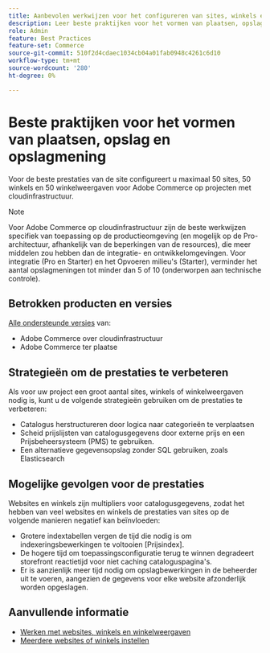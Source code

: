 ```yaml
---
title: Aanbevolen werkwijzen voor het configureren van sites, winkels en winkelweergaven
description: Leer beste praktijken voor het vormen van plaatsen, opslag, en opslagmening om plaatsprestaties te maximaliseren.
role: Admin
feature: Best Practices
feature-set: Commerce
source-git-commit: 510f2d4cdaec1034cb04a01fab0948c4261c6d10
workflow-type: tm+mt
source-wordcount: '280'
ht-degree: 0%

---
```



# Beste praktijken voor het vormen van plaatsen, opslag en opslagmening

Voor de beste prestaties van de site configureert u maximaal 50 sites, 50 winkels en 50 winkelweergaven voor Adobe Commerce op projecten met cloudinfrastructuur.

>[!NOTE]
>
>Voor Adobe Commerce op cloudinfrastructuur zijn de beste werkwijzen specifiek van toepassing op de productieomgeving (en mogelijk op de Pro-architectuur, afhankelijk van de beperkingen van de resources), die meer middelen zou hebben dan de integratie- en ontwikkelomgevingen. Voor integratie (Pro en Starter) en het Opvoeren milieu&#39;s (Starter), verminder het aantal opslagmeningen tot minder dan 5 of 10 (onderworpen aan technische controle).

## Betrokken producten en versies

[Alle ondersteunde versies](../../../release/versions.md) van:

- Adobe Commerce over cloudinfrastructuur
- Adobe Commerce ter plaatse

## Strategieën om de prestaties te verbeteren

Als voor uw project een groot aantal sites, winkels of winkelweergaven nodig is, kunt u de volgende strategieën gebruiken om de prestaties te verbeteren:

- Catalogus herstructureren door logica naar categorieën te verplaatsen
- Scheid prijslijsten van catalogusgegevens door externe prijs en een Prijsbeheersysteem (PMS) te gebruiken.
- Een alternatieve gegevensopslag zonder SQL gebruiken, zoals Elasticsearch

## Mogelijke gevolgen voor de prestaties

Websites en winkels zijn multipliers voor catalogusgegevens, zodat het hebben van veel websites en winkels de prestaties van sites op de volgende manieren negatief kan beïnvloeden:

- Grotere indextabellen vergen de tijd die nodig is om indexeringsbewerkingen te voltooien [Prijsindex].
- De hogere tijd om toepassingsconfiguratie terug te winnen degradeert storefront reactietijd voor niet caching cataloguspagina&#39;s.
- Er is aanzienlijk meer tijd nodig om opslagbewerkingen in de beheerder uit te voeren, aangezien de gegevens voor elke website afzonderlijk worden opgeslagen.


## Aanvullende informatie

- [Werken met websites, winkels en winkelweergaven](https://devdocs.magento.com/cloud/configure/configure-best-practices.html#sites)
- [Meerdere websites of winkels instellen](https://devdocs.magento.com/cloud/project/project-multi-sites.html)

